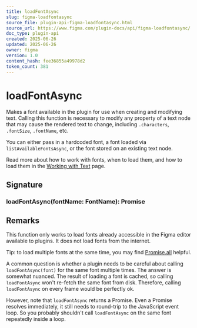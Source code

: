 ```yaml
---
title: loadFontAsync
slug: figma-loadfontasync
source_file: plugin-api-figma-loadfontasync.html
source_url: https://www.figma.com/plugin-docs/api/figma-loadfontasync/
doc_type: plugin-api
created: 2025-06-26
updated: 2025-06-26
owner: figma
version: 1.0
content_hash: fee36855a49978d2
token_count: 381
---
```

# loadFontAsync

Makes a font available in the plugin for use when creating and modifying text. Calling this function is necessary to modify any property of a text node that may cause the rendered text to change, including `.characters`, `.fontSize`, `.fontName`, etc.

You can either pass in a hardcoded font, a font loaded via `listAvailableFontsAsync`, or the font stored on an existing text node.

Read more about how to work with fonts, when to load them, and how to load them in the [Working with Text](/plugin-docs/working-with-text/) page.

## Signature

### loadFontAsync(fontName: FontName): Promise

## Remarks

This function only works to load fonts already accessible in the Figma editor available to plugins. It does not load fonts from the internet.

Tip: to load multiple fonts at the same time, you may find [Promise.all](https://developer.mozilla.org/en-US/docs/Web/JavaScript/Reference/Global_Objects/Promise/all) helpful.

A common question is whether a plugin needs to be careful about calling `loadFontAsync(font)` for the same font multiple times. The answer is somewhat nuanced. The result of loading a font is cached, so calling `loadFontAsync` won't re-fetch the same font from disk. Therefore, calling `loadFontAsync` on every frame would be perfectly ok.

However, note that `loadFontAsync` returns a Promise. Even a Promise resolves immediately, it still needs to round-trip to the JavaScript event loop. So you probably shouldn't call `loadFontAsync` on the same font repeatedly inside a loop.